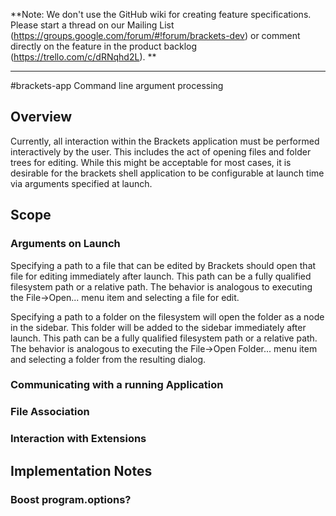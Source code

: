 **Note: We don't use the GitHub wiki for creating feature specifications. Please start a thread on our Mailing List (https://groups.google.com/forum/#!forum/brackets-dev) or comment directly on the feature in the product backlog (https://trello.com/c/dRNqhd2L). **

***
#brackets-app Command line argument processing

## Overview
Currently, all interaction within the Brackets application must be performed interactively by the user.  This includes the act of opening files and folder trees for editing.  While this might be acceptable for most cases, it is desirable for the brackets shell application to be configurable at launch time via arguments specified at launch.

## Scope
### Arguments on Launch

   Specifying a path to a file that can be edited by Brackets should open that file for editing immediately after launch.  This path can be a fully qualified filesystem path or a relative path.  The behavior is analogous to executing the File->Open... menu item and selecting a file for edit.

   Specifying a path to a folder on the filesystem will open the folder as a node in the sidebar.  This folder will be added to the sidebar immediately after launch.  This path can be a fully qualified filesystem path or a relative path.  The behavior is analogous to executing the File->Open Folder... menu item and selecting a folder from the resulting dialog.

### Communicating with a running Application

### File Association

### Interaction with Extensions

## Implementation Notes

### Boost program.options?

